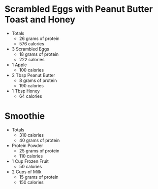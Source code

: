# Scrambled Eggs with Peanut Butter Toast and Honey
- Totals
	- 26 grams of protein
	- 576 calories
- 3 Scrambled Eggs
	- 18 grams of protein
	- 222 calories
- 1 Apple
	- 100 calories
- 2 Tbsp Peanut Butter
	- 8 grams of protein
	- 190 calories
- 1 Tbsp Honey
	- 64 calories
# Smoothie
- Totals
	- 310 calories
	- 40 grams of protein
- Protein Powder
	- 25 grams of protein
	- 110 calories
- 1 Cup Frozen Fruit
	- 50 calories
- 2 Cups of Milk
	- 15 grams of protein
	- 150 calories